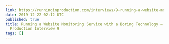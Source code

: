 ```yaml
---
link: https://runninginproduction.com/interviews/9-running-a-website-monitoring-service-with-a-boring-technology
date: 2019-12-22 02:12 UTC
published: true
title: Running a Website Monitoring Service with a Boring Technology — Running in
  Production Interview 9
tags: []
---
```



